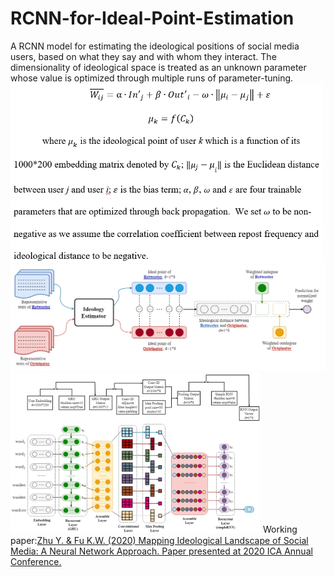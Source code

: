 # RCNN-for-Ideal-Point-Estimation
A RCNN model for estimating the ideological positions of social media users, based on what they say and with whom they interact. The dimensionality of ideological space is treated as an unknown parameter whose value is optimized through multiple runs of parameter-tuning.
<img src="/Formula.png" width="500">
![General framework](/general_framework.png)
<img src="/RCNN-ideology.png" width="400">
Working paper:[Zhu Y. & Fu K.W. (2020) Mapping Ideological Landscape of Social Media: A Neural Network Approach. Paper presented at 2020 ICA Annual Conference.](/Yuner%20Zhu%20&%20KW%20FU_Mapping_Ideology_Lanscape.pdf)
